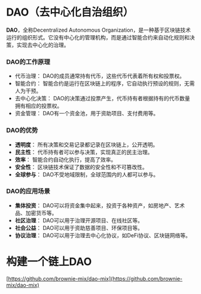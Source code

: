 # DAO（去中心化自治组织）
**DAO**，全称Decentralized Autonomous Organization，是一种基于区块链技术运行的组织形式。它没有中心化的管理机构，而是通过智能合约来自动化规则和决策，实现去中心化的治理。

### DAO的工作原理
+ 代币治理： DAO的成员通常持有代币，这些代币代表着所有权和投票权。
+ 智能合约： 智能合约是运行在区块链上的程序，它自动执行预设的规则，无需人为干预。
+ 去中心化决策： DAO的决策通过投票产生，代币持有者根据持有的代币数量拥有相应的投票权。
+ 资金管理： DAO有一个资金池，用于资助项目、支付费用等。

### DAO的优势
+ **透明度**： 所有决策和交易记录都记录在区块链上，公开透明。
+ **民主性**： 代币持有者可以参与决策，实现真正的民主治理。
+ **效率**： 智能合约自动化执行，提高了效率。
+ **安全性**： 区块链技术保证了数据的安全性和不可篡改性。
+ **全球参与**： DAO不受地域限制，全球范围内的人都可以参与。

### DAO的应用场景
+ **集体投资**： DAO可以将资金集中起来，投资于各种资产，如房地产、艺术品、加密货币等。
+ **社区治理**： DAO可以用于治理开源项目、在线社区等。
+ **社会公益**： DAO可以用于资助慈善项目、环保项目等。
+ **协议治理**： DAO可以用于治理去中心化协议，如DeFi协议、区块链网络等。

# 构建一个链上DAO
[https://github.com/brownie-mix/dao-mix](https://github.com/brownie-mix/dao-mix)